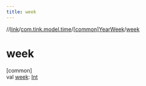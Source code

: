 ```yaml
---
title: week
---
```

//[link](../../../index.html)/[com.tink.model.time](../index.html)/[[common]YearWeek](index.html)/[week](week.html)



# week



[common]\
val [week](week.html): [Int](https://kotlinlang.org/api/latest/jvm/stdlib/kotlin/-int/index.html)




